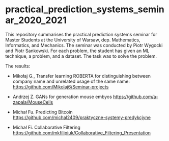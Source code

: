# practical_prediction_systems_seminar_2020_2021

This repository summarises the practical prediction systems seminar for Master Students at the University of Warsaw, dep. Mathematics, Informatics, and Mechanics. The seminar was conducted by Piotr Wygocki and Piotr Sankowski. For each problem, the student has given an ML technique, a problem, and a dataset. The task was to solve the problem. 

The results:

* Mikołaj G., Transfer learning ROBERTA for distinguishing between company name and unrelated usage of the same name:
https://github.com/Mikolaj6/Seminar-projects

* Andrzej Z. GANs for generation mouse embyos https://github.com/a-zapala/MouseCells

* Michał Fu. Predicting Bitcoin  https://github.com/michal2409/praktyczne-systemy-predykcjyne

* Michał Fi. Collaborative Filtering https://github.com/mkfilipiuk/Collaborative_Filtering_Presentation
